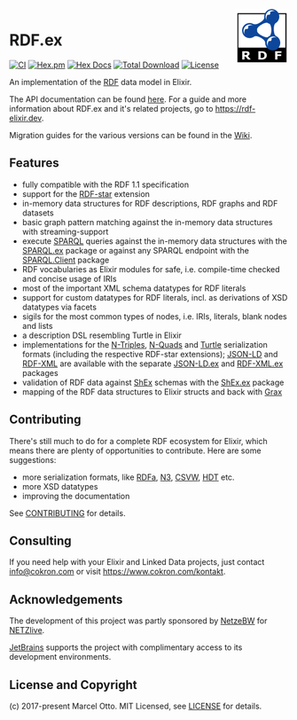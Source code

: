 <img src="rdf-logo.png" align="right" />

# RDF.ex

[![CI](https://github.com/rdf-elixir/rdf-ex/workflows/CI/badge.svg?branch=master)](https://github.com/rdf-elixir/rdf-ex/actions?query=branch%3Amaster+workflow%3ACI)
[![Hex.pm](https://img.shields.io/hexpm/v/rdf.svg?style=flat-square)](https://hex.pm/packages/rdf)
[![Hex Docs](https://img.shields.io/badge/hex-docs-lightgreen.svg)](https://hexdocs.pm/rdf/)
[![Total Download](https://img.shields.io/hexpm/dt/rdf.svg)](https://hex.pm/packages/rdf)
[![License](https://img.shields.io/hexpm/l/rdf.svg)](https://github.com/rdf-elixir/rdf-ex/blob/master/LICENSE.md)


An implementation of the [RDF](https://www.w3.org/TR/rdf11-primer/) data model in Elixir.

The API documentation can be found [here](https://hexdocs.pm/rdf/). For a guide and more information about RDF.ex and it's related projects, go to <https://rdf-elixir.dev>.

Migration guides for the various versions can be found in the [Wiki](https://github.com/rdf-elixir/rdf-ex/wiki).


## Features

- fully compatible with the RDF 1.1 specification
- support for the [RDF-star] extension
- in-memory data structures for RDF descriptions, RDF graphs and RDF datasets
- basic graph pattern matching against the in-memory data structures with streaming-support
- execute [SPARQL] queries against the in-memory data structures with the [SPARQL.ex] package or against any SPARQL endpoint with the [SPARQL.Client] package
- RDF vocabularies as Elixir modules for safe, i.e. compile-time checked and concise usage of IRIs
- most of the important XML schema datatypes for RDF literals
- support for custom datatypes for RDF literals, incl. as derivations of XSD datatypes via facets 
- sigils for the most common types of nodes, i.e. IRIs, literals, blank nodes and lists
- a description DSL resembling Turtle in Elixir
- implementations for the [N-Triples], [N-Quads] and [Turtle] serialization formats (including the respective RDF-star extensions); [JSON-LD] and [RDF-XML] are available with the separate [JSON-LD.ex] and [RDF-XML.ex] packages
- validation of RDF data against [ShEx] schemas with the [ShEx.ex] package
- mapping of the RDF data structures to Elixir structs and back with [Grax] 


## Contributing

There's still much to do for a complete RDF ecosystem for Elixir, which means there are plenty of opportunities to contribute. Here are some suggestions:

- more serialization formats, like [RDFa], [N3], [CSVW], [HDT] etc.
- more XSD datatypes
- improving the documentation

See [CONTRIBUTING](CONTRIBUTING.md) for details.


## Consulting

If you need help with your Elixir and Linked Data projects, just contact <info@cokron.com> or visit <https://www.cokron.com/kontakt>.


## Acknowledgements

The development of this project was partly sponsored by [NetzeBW](https://www.netze-bw.de/) for [NETZlive](https://www.netze-bw.de/unsernetz/netzinnovationen/digitalisierung/netzlive).

[JetBrains](https://www.jetbrains.com/?from=RDF.ex) supports the project with complimentary access to its development environments.


## License and Copyright

(c) 2017-present Marcel Otto. MIT Licensed, see [LICENSE](LICENSE.md) for details.


[RDF.ex]:               https://hex.pm/packages/rdf
[JSON-LD.ex]:           https://hex.pm/packages/json_ld
[RDF-XML.ex]:           https://hex.pm/packages/rdf_xml
[SPARQL.ex]:            https://hex.pm/packages/sparql
[SPARQL.Client]:        https://hex.pm/packages/sparql_client
[ShEx.ex]:              https://hex.pm/packages/shex
[Grax]:                 https://hex.pm/packages/grax
[RDF-star]:             https://w3c.github.io/rdf-star/cg-spec
[N-Triples]:            https://www.w3.org/TR/n-triples/
[N-Quads]:              https://www.w3.org/TR/n-quads/
[Turtle]:               https://www.w3.org/TR/turtle/
[N3]:                   https://www.w3.org/TeamSubmission/n3/
[JSON-LD]:              https://www.w3.org/TR/json-ld/
[RDFa]:                 https://www.w3.org/TR/rdfa-syntax/
[RDF-XML]:              https://www.w3.org/TR/rdf-syntax-grammar/
[CSVW]:                 https://www.w3.org/TR/tabular-data-model/
[HDT]:                  http://www.rdfhdt.org/
[SPARQL]:               https://www.w3.org/TR/sparql11-overview/
[ShEx]:                 https://shex.io/
